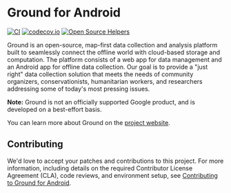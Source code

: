 # Ground for Android

[![CI](https://github.com/google/ground-android/actions/workflows/ci.yml/badge.svg)](https://github.com/google/ground-android/actions/workflows/ci.yml)
[![codecov.io](https://codecov.io/github/google/ground-android/branch/master/graph/badge.svg)](https://codecov.io/github/google/ground-android)
[![Open Source Helpers](https://www.codetriage.com/google/ground-android/badges/users.svg)](https://www.codetriage.com/google/ground-android)

Ground is an open-source, map-first data collection and analysis platform built
to seamlessly connect the offline world with cloud-based storage and
computation. The platform consists of a web app for data management and an
Android app for offline data collection. Our goal is to provide a "just right"
data collection solution that meets the needs of community organizers,
conservationists, humanitarian workers, and researchers addressing some of
today's most pressing issues.

**Note:** Ground is not an officially supported Google product, and is developed
on a best-effort basis.

You can learn more about Ground on the [project
website](https://google.github.io/ground-platform).

## Contributing

We'd love to accept your patches and contributions to this project. For more
information, including details on the required Contributor License Agreement
(CLA), code reviews, and environment setup, see
[Contributing to Ground for Android](CONTRIBUTING.md). 
